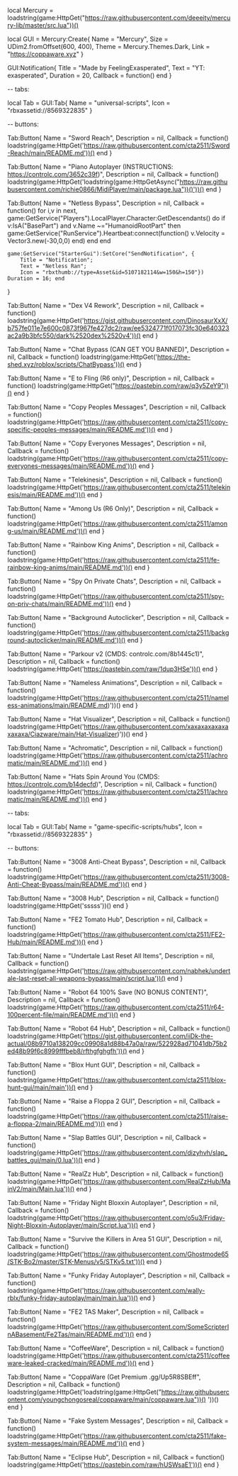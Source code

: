 local Mercury = loadstring(game:HttpGet("https://raw.githubusercontent.com/deeeity/mercury-lib/master/src.lua"))()

local GUI = Mercury:Create{
    Name = "Mercury",
    Size = UDim2.fromOffset(600, 400),
    Theme = Mercury.Themes.Dark,
    Link = "https://coppaware.xyz"
}

GUI:Notification{
	Title = "Made by FeelingExasperated",
	Text = "YT: exasperated",
	Duration = 20,
	Callback = function() end
}

-- tabs:

local Tab = GUI:Tab{
	Name = "universal-scripts",
	Icon = "rbxassetid://8569322835"
}

-- buttons:

Tab:Button{
	Name = "Sword Reach",
	Description = nil,
	Callback = function() loadstring(game:HttpGet('https://raw.githubusercontent.com/cta2511/Sword-Reach/main/README.md'))() end
}

Tab:Button{
	Name = "Piano Autoplayer (INSTRUCTIONS: https://controlc.com/3652c39f)",
	Description = nil,
	Callback = function() loadstring(game:HttpGet('loadstring(game:HttpGetAsync("https://raw.githubusercontent.com/richie0866/MidiPlayer/main/package.lua"))()'))() end
}

Tab:Button{
	Name = "Netless Bypass",
	Description = nil,
		Callback = function() for i,v in next, game:GetService("Players").LocalPlayer.Character:GetDescendants() do
    if v:IsA("BasePart") and v.Name ~="HumanoidRootPart" then 
    game:GetService("RunService").Heartbeat:connect(function()
    v.Velocity = Vector3.new(-30,0,0)
    end)
    end
    end
 
    game:GetService("StarterGui"):SetCore("SendNotification", { 
        Title = "Notification";
        Text = "Netless Ran";
        Icon = "rbxthumb://type=Asset&id=5107182114&w=150&h=150"})
    Duration = 16; end
}

Tab:Button{
	Name = "Dex V4 Rework",
	Description = nil,
	Callback = function() loadstring(game:HttpGet('https://gist.githubusercontent.com/DinosaurXxX/b757fe011e7e600c0873f967fe427dc2/raw/ee5324771f017073fc30e640323ac2a9b3bfc550/dark%2520dex%2520v4'))() end
}

Tab:Button{
	Name = "Chat Bypass (CAN GET YOU BANNED)",
	Description = nil,
	Callback = function() loadstring(game:HttpGet('https://the-shed.xyz/roblox/scripts/ChatBypass'))() end
}

Tab:Button{
	Name = "E to Fling (R6 only)",
	Description = nil,
	Callback = function() loadstring(game:HttpGet("https://pastebin.com/raw/q3y5ZeY9"))() end
}

Tab:Button{
	Name = "Copy Peoples Messages",
	Description = nil,
	Callback = function() loadstring(game:HttpGet('https://raw.githubusercontent.com/cta2511/copy-specific-peoples-messages/main/README.md'))() end
}

Tab:Button{
	Name = "Copy Everyones Messages",
	Description = nil,
	Callback = function() loadstring(game:HttpGet('https://raw.githubusercontent.com/cta2511/copy-everyones-messages/main/README.md'))() end
}

Tab:Button{
	Name = "Telekinesis",
	Description = nil,
	Callback = function() loadstring(game:HttpGet('https://raw.githubusercontent.com/cta2511/telekinesis/main/README.md'))() end
}

Tab:Button{
	Name = "Among Us (R6 Only)",
	Description = nil,
	Callback = function() loadstring(game:HttpGet('https://raw.githubusercontent.com/cta2511/among-us/main/README.md'))() end
}

Tab:Button{
	Name = "Rainbow King Anims",
	Description = nil,
	Callback = function() loadstring(game:HttpGet('https://raw.githubusercontent.com/cta2511/fe-rainbow-king-anims/main/README.md'))() end
}

Tab:Button{
	Name = "Spy On Private Chats",
	Description = nil,
	Callback = function() loadstring(game:HttpGet('https://raw.githubusercontent.com/cta2511/spy-on-priv-chats/main/README.md'))() end
}

Tab:Button{
	Name = "Background Autoclicker",
	Description = nil,
	Callback = function() loadstring(game:HttpGet('https://raw.githubusercontent.com/cta2511/background-autoclicker/main/README.md'))() end
}

Tab:Button{
	Name = "Parkour v2 (CMDS: controlc.com/8b1445c1)",
	Description = nil,
	Callback = function() loadstring(game:HttpGet('https://pastebin.com/raw/1dup3HSe'))() end
}

Tab:Button{
	Name = "Nameless Animations",
	Description = nil,
	Callback = function() loadstring(game:HttpGet('https://raw.githubusercontent.com/cta2511/nameless-animations/main/README.md)'))() end
}

Tab:Button{
	Name = "Hat Visualizer",
	Description = nil,
	Callback = function() loadstring(game:HttpGet('https://raw.githubusercontent.com/xaxaxaxaxaxaxaxaxa/Ciazware/main/Hat-Visualizer)'))() end
}

Tab:Button{
	Name = "Achromatic",
	Description = nil,
	Callback = function() loadstring(game:HttpGet('https://raw.githubusercontent.com/cta2511/achromatic/main/README.md'))() end
}

Tab:Button{
	Name = "Hats Spin Around You (CMDS: https://controlc.com/b14decfd)",
	Description = nil,
	Callback = function() loadstring(game:HttpGet('https://raw.githubusercontent.com/cta2511/achromatic/main/README.md'))() end
}

-- tabs:

local Tab = GUI:Tab{
	Name = "game-specific-scripts/hubs",
	Icon = "rbxassetid://8569322835"
}

-- buttons:

Tab:Button{
	Name = "3008 Anti-Cheat Bypass",
	Description = nil,
	Callback = function() loadstring(game:HttpGet('https://raw.githubusercontent.com/cta2511/3008-Anti-Cheat-Bypass/main/README.md'))() end
}

Tab:Button{
	Name = "3008 Hub",
	Description = nil,
	Callback = function() loadstring(game:HttpGet('sssss'))() end
}

Tab:Button{
	Name = "FE2 Tomato Hub",
	Description = nil,
	Callback = function() loadstring(game:HttpGet('https://raw.githubusercontent.com/cta2511/FE2-Hub/main/README.md'))() end
}

Tab:Button{
	Name = "Undertale Last Reset All Items",
	Description = nil,
	Callback = function() loadstring(game:HttpGet('https://raw.githubusercontent.com/nabhek/undertale-last-reset-all-weapons-bypass/main/script.lua'))() end
}

Tab:Button{
	Name = "Robot 64 100% Save (NO BONUS CONTENT)",
	Description = nil,
	Callback = function() loadstring(game:HttpGet('https://raw.githubusercontent.com/cta2511/r64-100percent-file/main/README.md'))() end
}

Tab:Button{
	Name = "Robot 64 Hub",
	Description = nil,
	Callback = function() loadstring(game:HttpGet('https://gist.githubusercontent.com/iiDk-the-actual/08b9710a138209cc09908a1d88b47a0a/raw/522928ad71041db75b2ed48b99f6c8999fffbeb8/rfthgfghgfh'))() end
}

Tab:Button{
	Name = "Blox Hunt GUI",
	Description = nil,
	Callback = function() loadstring(game:HttpGet('https://raw.githubusercontent.com/cta2511/blox-hunt-gui/main/main'))() end
}

Tab:Button{
	Name = "Raise a Floppa 2 GUI",
	Description = nil,
	Callback = function() loadstring(game:HttpGet('https://raw.githubusercontent.com/cta2511/raise-a-floppa-2/main/README.md'))() end
}

Tab:Button{
	Name = "Slap Battles GUI",
	Description = nil,
	Callback = function() loadstring(game:HttpGet('https://raw.githubusercontent.com/dizyhvh/slap_battles_gui/main/0.lua'))() end
}

Tab:Button{
	Name = "RealZz Hub",
	Description = nil,
	Callback = function() loadstring(game:HttpGet('https://raw.githubusercontent.com/RealZzHub/MainV2/main/Main.lua'))() end
}

Tab:Button{
	Name = "Friday Night Bloxxin Autoplayer",
	Description = nil,
	Callback = function() loadstring(game:HttpGet('https://raw.githubusercontent.com/o5u3/Friday-Night-Bloxxin-Autoplayer/main/Script.lua'))() end
}

Tab:Button{
	Name = "Survive the Killers in Area 51 GUI",
	Description = nil,
	Callback = function() loadstring(game:HttpGet('https://raw.githubusercontent.com/Ghostmode65/STK-Bo2/master/STK-Menus/v5/STKv5.txt'))() end
}

Tab:Button{
	Name = "Funky Friday Autoplayer",
	Description = nil,
	Callback = function() loadstring(game:HttpGet('https://raw.githubusercontent.com/wally-rblx/funky-friday-autoplay/main/main.lua'))() end
}

Tab:Button{
	Name = "FE2 TAS Maker",
	Description = nil,
	Callback = function() loadstring(game:HttpGet('https://raw.githubusercontent.com/SomeScripterInABasement/Fe2Tas/main/README.md'))() end
}

Tab:Button{
	Name = "CoffeeWare",
	Description = nil,
	Callback = function() loadstring(game:HttpGet('https://raw.githubusercontent.com/cta2511/coffeeware-leaked-cracked/main/README.md'))() end
}

Tab:Button{
	Name = "CoppaWare (Get Premium .gg/Up5R8SBEff",
	Description = nil,
	Callback = function() loadstring(game:HttpGet('loadstring(game:HttpGet("https://raw.githubusercontent.com/youngchongosreal/coppaware/main/coppaware.lua"))()
'))() end
}

Tab:Button{
	Name = "Fake System Messages",
	Description = nil,
	Callback = function() loadstring(game:HttpGet('https://raw.githubusercontent.com/cta2511/fake-system-messages/main/README.md'))() end
}

Tab:Button{
	Name = "Eclipse Hub",
	Description = nil,
	Callback = function() loadstring(game:HttpGet('https://pastebin.com/raw/hUSWsaE1'))() end
}
